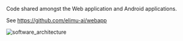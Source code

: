 Code shared amongst the Web application and Android applications.

See https://github.com/elimu-ai/webapp

![software_architecture](https://user-images.githubusercontent.com/15718174/50562025-59dbfe80-0d08-11e9-9e86-3c69b860f0d3.png)
